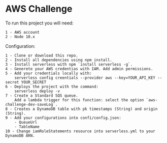 # AWS Challenge

To run this project you will need:

    1 - AWS account
    2 - Node 10.x

Configuration:

    1 - Clone or download this repo.
    2 - Install all dependencies using npm install.
    3 - Install serverless with npm `install serverless -g`.
    4 - Generete your AWS credentias with IAM. Add admin permissions.
    5 - Add your credentials locally with:
        serverless config creentials --provider aws --key=YOUR_API_KEY --secret YOUR_SECRET
    6 - Deploys the project with the command:
        serverless deploy -v
    7 - Create a Standard SQS queue.
        Add a lambda trigger for this function: select the option `aws-challenge-dev-saveLog`.
    8 - Creates a DynamoDB table with pk timestamps (String) and origin (String).
    9 - Add your configurations into confi/config.json:
        - QueueUrl
        - TableName
    10 - Change iamRoleStatements resource into serverless.yml to your DynamoDB ARN.